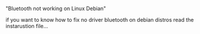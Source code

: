 "Bluetooth not working on Linux Debian"

if you want to know how to fix no driver bluetooth on debian distros read the instarustion file...

